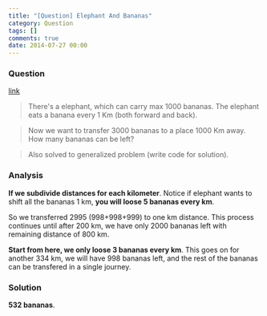 ```yaml
---
title: "[Question] Elephant And Bananas"
category: Question
tags: []
comments: true
date: 2014-07-27 00:00
---
```



### Question 

[link](http://tech-queries.blogspot.sg/2011/04/elephant-and-banana.html)

> There's a elephant, which can carry max 1000 bananas. The elephant eats a banana every 1 Km (both forward and back).

> Now we want to transfer 3000 bananas to a place 1000 Km away. How many bananas can be left? 

> Also solved to generalized problem (write code for solution).

### Analysis

__If we subdivide distances for each kilometer__. Notice if elephant wants to shift all the bananas 1 km, __you will loose 5 bananas every km__. 

So we transferred 2995 (998+998+999) to one km distance. This process continues until after 200 km, we have only 2000 bananas left with remaining distance of 800 km. 

__Start from here, we only loose 3 bananas every km__. This goes on for another 334 km, we will have 998 bananas left, and the rest of the bananas can be transfered in a single journey. 

### Solution

__532 bananas__. 
